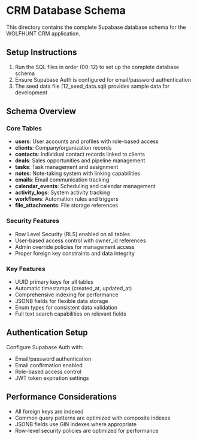 
# CRM Database Schema

This directory contains the complete Supabase database schema for the WOLFHUNT CRM application.

## Setup Instructions

1. Run the SQL files in order (00-12) to set up the complete database schema
2. Ensure Supabase Auth is configured for email/password authentication
3. The seed data file (12_seed_data.sql) provides sample data for development

## Schema Overview

### Core Tables
- **users**: User accounts and profiles with role-based access
- **clients**: Company/organization records
- **contacts**: Individual contact records linked to clients
- **deals**: Sales opportunities and pipeline management
- **tasks**: Task management and assignment
- **notes**: Note-taking system with linking capabilities
- **emails**: Email communication tracking
- **calendar_events**: Scheduling and calendar management
- **activity_logs**: System activity tracking
- **workflows**: Automation rules and triggers
- **file_attachments**: File storage references

### Security Features
- Row Level Security (RLS) enabled on all tables
- User-based access control with owner_id references
- Admin override policies for management access
- Proper foreign key constraints and data integrity

### Key Features
- UUID primary keys for all tables
- Automatic timestamps (created_at, updated_at)
- Comprehensive indexing for performance
- JSONB fields for flexible data storage
- Enum types for consistent data validation
- Full text search capabilities on relevant fields

## Authentication Setup

Configure Supabase Auth with:
- Email/password authentication
- Email confirmation enabled
- Role-based access control
- JWT token expiration settings

## Performance Considerations

- All foreign keys are indexed
- Common query patterns are optimized with composite indexes
- JSONB fields use GIN indexes where appropriate
- Row-level security policies are optimized for performance
